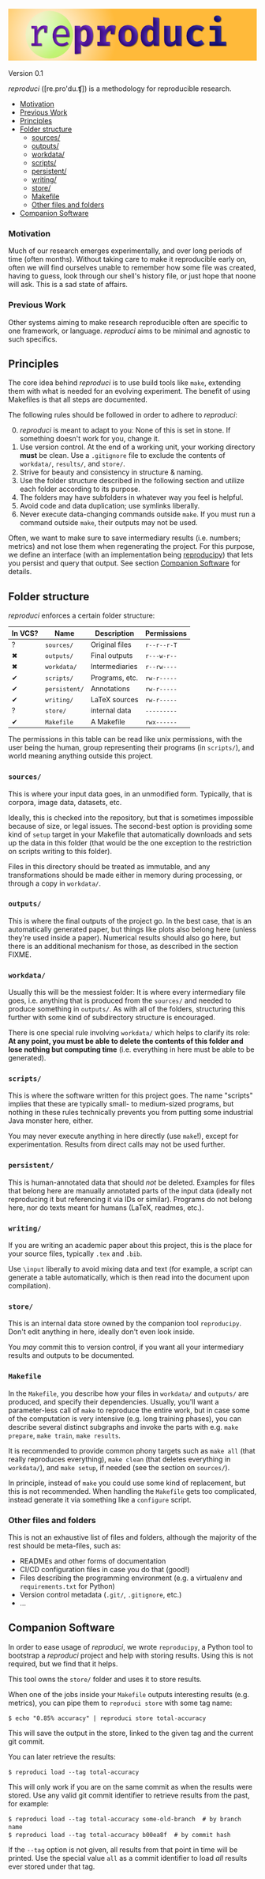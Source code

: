 ![REPRODUCI](reproduci.png)

Version 0.1

*reproduci* ([re.pro'du.ʧ]) is a methodology for reproducible research.

- [Motivation](#motivation)
- [Previous Work](#previous-work)
- [Principles](#principles)
- [Folder structure](#folder-structure)
   - [sources/](#sources)
   - [outputs/](#outputs)
   - [workdata/](#workdata)
   - [scripts/](#scripts)
   - [persistent/](#persistent)
   - [writing/](#writing)
   - [store/](#store)
   - [Makefile](#makefile)
   - [Other files and folders](#other-files-and-folders)
- [Companion Software](#companion-software)

### Motivation

Much of our research emerges experimentally, and over long periods of time
(often months). Without taking care to make it reproducible early on, often we
will find ourselves unable to remember how some file was created, having to
guess, look through our shell's history file, or just hope that noone will ask.
This is a sad state of affairs.

### Previous Work

Other systems aiming to make research reproducible often are specific to one
framework, or language. *reproduci* aims to be minimal and agnostic to such
specifics.


## Principles

The core idea behind *reproduci* is to use build tools like `make`, extending
them with what is needed for an evolving experiment. The benefit of using
Makefiles is that all steps are documented.

The following rules should be followed in order to adhere to *reproduci*:

0. *reproduci* is meant to adapt to you: None of this is set in stone. If
   something doesn't work for you, change it.
1. Use version control. At the end of a working unit, your working directory
   **must** be clean. Use a `.gitignore` file to exclude the contents of
   `workdata/`, `results/`, and `store/`.
2. Strive for beauty and consistency in structure & naming.
3. Use the folder structure described in the following section and utilize each
   folder according to its purpose.
4. The folders may have subfolders in whatever way you feel is helpful.
5. Avoid code and data duplication; use symlinks liberally.
6. Never execute data-changing commands outside `make`. If you must run a
   command outside `make`, their outputs may not be
   used.

Often, we want to make sure to save intermediary results (i.e. numbers;
metrics) and not lose them when regenerating the project. For this purpose, we
define an interface (with an implementation being
[reproducipy](https://github.com/gastrovec/reproducipy)) that lets you persist
and query that output. See section [Companion Software](#companion-software)
for details.


## Folder structure

*reproduci* enforces a certain folder structure:

| In VCS? | Name         | Description    | Permissions |
|---------|--------------|----------------|-------------|
| ?       | `sources/`     | Original files | `r--r--r-T`   |
| ✖︎       | `outputs/`     | Final outputs  | `r---w-r--`   |
| ✖︎       | `workdata/`    | Intermediaries | `r--rw----`   |
| ✔︎       | `scripts/`     | Programs, etc. | `rw-r-----`   |
| ✔︎       | `persistent/`  | Annotations    | `rw-r-----`   |
| ✔︎       | `writing/`     | LaTeX sources  | `rw-r-----`   |  # FIXME
| ?       | `store/`       | internal data  | `---------`   |
| ✔︎       | `Makefile`     | A Makefile     | `rwx------`   |

The permissions in this table can be read like unix permissions, with the user
being the human, group representing their programs (in `scripts/`), and world
meaning anything outside this project.


### `sources/`

This is where your input data goes, in an unmodified form. Typically, that is
corpora, image data, datasets, etc.

Ideally, this is checked into the repository, but that is sometimes impossible
because of size, or legal issues. The second-best option is providing some kind
of `setup` target in your Makefile that automatically downloads and sets up the
data in this folder (that would be the one exception to the restriction on
scripts writing to this folder).

Files in this directory should be treated as immutable, and any transformations
should be made either in memory during processing, or through a copy in
`workdata/`.


### `outputs/`

This is where the final outputs of the project go. In the best case, that is an
automatically generated paper, but things like plots also belong here (unless
they're used inside a paper). Numerical results should also go here, but there
is an additional mechanism for those, as described in the section FIXME.


### `workdata/`

Usually this will be the messiest folder: It is where every intermediary file
goes, i.e. anything that is produced from the `sources/` and needed to produce
something in `outputs/`. As with all of the folders, structuring this further
with some kind of subdirectory structure is encouraged.

There is one special rule involving `workdata/` which helps to clarify its
role: **At any point, you must be able to delete the contents of this folder and
lose nothing but computing time** (i.e. everything in here must be able to be
generated).


### `scripts/`

This is where the software written for this project goes. The name "scripts"
implies that these are typically small- to medium-sized programs, but nothing
in these rules technically prevents you from putting some industrial Java
monster here, either.

You may never execute anything in here directly (use `make`!), except for
experimentation. Results from direct calls may not be used further.


### `persistent/`

This is human-annotated data that should _not_ be deleted. Examples for files
that belong here are manually annotated parts of the input data (ideally not
reproducing it but referencing it via IDs or similar). Programs do not belong
here, nor do texts meant for humans (LaTeX, readmes, etc.).


### `writing/`

If you are writing an academic paper about this project, this is the place for
your source files, typically `.tex` and `.bib`.

Use `\input` liberally to avoid mixing data and text (for example, a script can
generate a table automatically, which is then read into the document upon
compilation).


### `store/`

This is an internal data store owned by the companion tool `reproducipy`. Don't
edit anything in here, ideally don't even look inside.

You *may* commit this to version control, if you want all your intermediary
results and outputs to be documented.


### `Makefile`

In the `Makefile`, you describe how your files in `workdata/` and `outputs/`
are produced, and specify their dependencies. Usually, you'll want a
parameter-less call of `make` to reproduce the entire work, but in case some of
the computation is very intensive (e.g. long training phases), you can describe
several distinct subgraphs and invoke the parts with e.g. `make prepare`, `make
train`, `make results`.

It is recommended to provide common phony targets such as `make all` (that
really reproduces everything), `make clean` (that deletes everything in
`workdata/`), and `make setup`, if needed (see the section on `sources/`).

In principle, instead of `make` you could use some kind of replacement, but
this is not recommended. When handling the `Makefile` gets too complicated,
instead generate it via something like a `configure` script.


### Other files and folders

This is not an exhaustive list of files and folders, although the majority of
the rest should be meta-files, such as:

- READMEs and other forms of documentation
- CI/CD configuration files in case you do that (good!)
- Files describing the programming environment (e.g. a virtualenv and
  `requirements.txt` for Python)
- Version control metadata (`.git/`, `.gitignore`, etc.)
- ...


## Companion Software

In order to ease usage of *reproduci*, we wrote `reproducipy`, a Python tool to
bootstrap a *reproduci* project and help with storing results. Using this is
not required, but we find that it helps.

This tool owns the `store/` folder and uses it to store results.

When one of the jobs inside your `Makefile` outputs interesting results (e.g.
metrics), you can pipe them to `reproduci store` with some tag name:

    $ echo "0.85% accuracy" | reproduci store total-accuracy

This will save the output in the store, linked to the given tag and the current
git commit.

You can later retrieve the results:

    $ reproduci load --tag total-accuracy

This will only work if you are on the same commit as when the results were
stored. Use any valid git commit identifier to retrieve results from the past,
for example:

    $ reproduci load --tag total-accuracy some-old-branch  # by branch name
    $ reproduci load --tag total-accuracy b00ea8f  # by commit hash

If the `--tag` option is not given, all results from that point in time will be
printed. Use the special value `all` as a commit identifier to load _all_
results ever stored under that tag.
